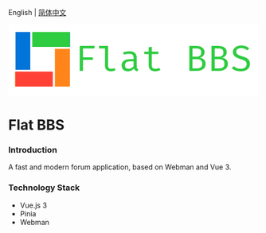 English | [简体中文](README_zh_CN.md)

![Logo](flatbbs_pro.png)

# Flat BBS

### Introduction

A fast and modern forum application, based on Webman and Vue 3.

### Technology Stack

- Vue.js 3
- Pinia
- Webman
